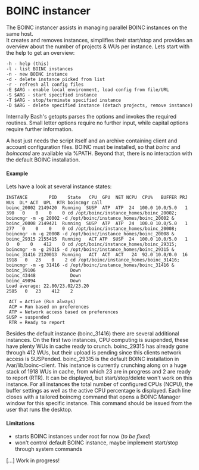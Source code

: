 # BOINC instancer

The BOINC instancer assists in managing parallel BOINC instances on the same host.  
It creates and removes instances, simplifies their start/stop and provides an overview about the number of projects & WUs per instance.
Lets start with the help to get an overview:
```
-h - help (this)
-l - list BOINC instances
-n - new BOINC instance
-d - delete instance picked from list
-r - refresh all config files
-E $ARG - enable local environment, load config from file/URL
-S $ARG - start specified instance
-T $ARG - stop/terminate specified instance
-D $ARG - delete specified instance (detach projects, remove instance)
```

Internally Bash's getopts parses the options and invokes the required routines. Small letter options require no further input, while capital options require further information.

A host just needs the script itself and an archive containing client and account configuration files. BOINC must be installed, so that *boinc* and *boinccmd* are available via %PATH. Beyond that, there is no interaction with the default BOINC installation. 

#### Example

Lets have a look at several instance states:

```
INSTANCE        PID    State   CPU  GPU  NET NCPU  CPU%   BUFFER PRJ  WUs  DL* ACT  UPL  RTR boincmgr call                                                        
boinc_20002 2149420  Running  SUSP  ATP  ATP  24  100.0 10.0/5.0   1    390   0    0    0    0 cd /opt/boinc/instance_homes/boinc_20002; boincmgr -m -g 20002 -d /opt/boinc/instance_homes/boinc_20002 &
boinc_20008 2149421  Running  SUSP  ATP  ATP  24  100.0 10.0/5.0   1    277   0    0    0    0 cd /opt/boinc/instance_homes/boinc_20008; boincmgr -m -g 20008 -d /opt/boinc/instance_homes/boinc_20008 &
boinc_29315 2155415  Running   ACT ATP  SUSP  24  100.0 10.0/5.0   1    0   0    0    412    0 cd /opt/boinc/instance_homes/boinc_29315; boincmgr -m -g 29315 -d /opt/boinc/instance_homes/boinc_29315 &
boinc_31416 2120013  Running   ACT  ACT  ACT   24  92.0 10.0/0.0  16 1918   0   23    0    2 cd /opt/boinc/instance_homes/boinc_31416; boincmgr -m -g 31416 -d /opt/boinc/instance_homes/boinc_31416 &
boinc_39106             Down
boinc_43448             Down
boinc_49094             Down
Load average: 22.80/23.02/23.20                                      2585   0   23    412    2

 ACT = Active (Run always)
 ACP = Run based on preferences
 ATP = Network access based on preferences
SUSP = suspended
 RTR = Ready to report
```
Besides the default instance (boinc_31416) there are several additional instances. 
On the first two instances, CPU computing is suspended, these have plenty WUs in cache ready to crunch.
boinc_29315 has already gone through 412 WUs, but their upload is pending since this clients network access is SUSPended.
boinc_29315 is the default BOINC installation in /var/lib/boinc-client. This instance is currently crunching along on a huge stack of 1918 WUs in cache, from which 23 are in progress and 2 are ready to report (RTR). It can be displayed, but start/stop/delete won't work on this instance.
For all instances the total number of configured CPUs (NCPU), the buffer settings as well as the active CPU percentage is displayed. Each line closes with a tailored boincmg command that opens a BOINC Manager window for this specific instance. This command should be issued from the user that runs the desktop.

#### Limitations
- starts BOINC instances under root for now (*to be fixed*)
- won't control default BOINC instance, maybe implement start/stop through system commands

[...]
Work in progress!
